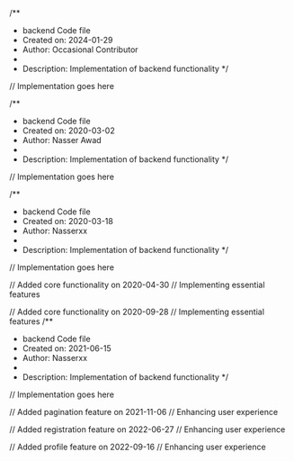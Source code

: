 /**
 * backend Code file
 * Created on: 2024-01-29
 * Author: Occasional Contributor
 *
 * Description: Implementation of backend functionality
 */
 
// Implementation goes here

/**
 * backend Code file
 * Created on: 2020-03-02
 * Author: Nasser Awad
 *
 * Description: Implementation of backend functionality
 */
 
// Implementation goes here

/**
 * backend Code file
 * Created on: 2020-03-18
 * Author: Nasserxx
 *
 * Description: Implementation of backend functionality
 */
 
// Implementation goes here


// Added core functionality on 2020-04-30
// Implementing essential features

// Added core functionality on 2020-09-28
// Implementing essential features
/**
 * backend Code file
 * Created on: 2021-06-15
 * Author: Nasserxx
 *
 * Description: Implementation of backend functionality
 */
 
// Implementation goes here


// Added pagination feature on 2021-11-06
// Enhancing user experience

// Added registration feature on 2022-06-27
// Enhancing user experience

// Added profile feature on 2022-09-16
// Enhancing user experience
